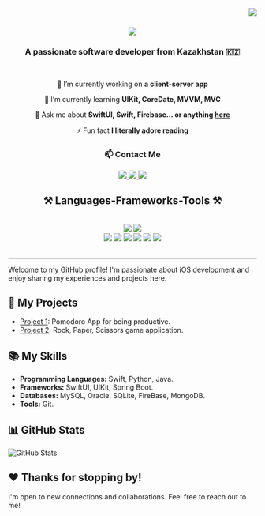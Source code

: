 <img align="right" src="https://visitor-badge.laobi.icu/badge?page_id=FieryArcher.FieryArcher" />

<h1 align="center">
    <img src="https://readme-typing-svg.herokuapp.com/?font=Righteous&size=35&center=true&vCenter=true&width=500&height=70&duration=4000&lines=Hi+There!+👋;+I'm+Nurlan+Darzhanov!;" />
</h1>

<h3 align="center">A passionate software developer from Kazakhstan 🇰🇿</h3>

<br/>

<div align="center">
 
 🔭 I’m currently working on **a client-server app**
 
 🌱 I’m currently learning **UIKit, CoreDate, MVVM, MVC**

💬 Ask me about **SwiftUI, Swift, Firebase... or anything [here](https://github.com/FieryArcher/FieryArcher/issues)**

⚡ Fun fact **I literally adore reading**

 </div>


<h3 align="center">📫 Contact Me</h3>

<div align="center"> 
  <a href="mailto:ndarzhanov3@gmail.com">
    <img src="https://img.shields.io/badge/Gmail-333333?style=for-the-badge&logo=gmail&logoColor=white&color=red" />
  </a>
  <a href="https://www.linkedin.com/in/darzhanov-nurlan-369a35210/" target="_blank">
    <img src="https://img.shields.io/badge/LinkedIn-0077B5?style=for-the-badge&logo=linkedin&logoColor=white" target="_blank" />
  </a>
  <a href="https://t.me/wiseminder" target="_blank">
     <img src="https://img.shields.io/badge/Telegram-2CA5E0?style=for-the-badge&logo=telegram&logoColor=white" target="_blank" /> <!-- sqlite, safari, google-chrome are other good icon options -->
  </a>
</div>

<h2 align="center">⚒️ Languages-Frameworks-Tools ⚒️</h2>
<br/>
<div align="center">
    <img src="https://skillicons.dev/icons?i=swift,vscode,github,figma,git" />
    <img src="https://skillicons.dev/icons?i=python,firebase,java,mysql" /><br>
    <img src="https://img.shields.io/badge/SwiftUI-FF0000?style=for-the-badge" />
    <img src="https://img.shields.io/badge/UIKit-00008B?style=for-the-badge" />
    <img src="https://img.shields.io/badge/MVVM-FFA500?style=for-the-badge" />
    <img src="https://img.shields.io/badge/MVC-FFD700?style=for-the-badge" />
    <img src="https://img.shields.io/badge/CoreDate-E6E6FA?style=for-the-badge" />
    <img src="https://img.shields.io/badge/Autolayout-C71585?style=for-the-badge" />

    
</div>

<br/>
<hr/>

Welcome to my GitHub profile! I'm passionate about iOS development and enjoy sharing my experiences and projects here.

## 🚀 My Projects

- [Project 1](link_to_project_1): Pomodoro App for being productive.
- [Project 2](link_to_project_2): Rock, Paper, Scissors game application.

## 📚 My Skills

- **Programming Languages:** Swift, Python, Java.
- **Frameworks:** SwiftUI, UIKit, Spring Boot.
- **Databases:** MySQL, Oracle, SQLite, FireBase, MongoDB.
- **Tools:** Git.

## 📊 GitHub Stats

![GitHub Stats](https://github-readme-stats.vercel.app/api?username=your_username&show_icons=true&count_private=true&hide=contribs,prs)



## ❤️ Thanks for stopping by!

I'm open to new connections and collaborations. Feel free to reach out to me!
